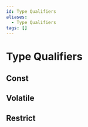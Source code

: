 ```yaml
---
id: Type Qualifiers
aliases:
  - Type Qualifiers
tags: []
---
```


# Type Qualifiers

## Const
## Volatile
## Restrict
